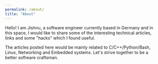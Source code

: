```yaml
---
permalink: /about/
title: "About"
---
```

Hello! I am Jishnu, a software engineer currently based in Germany and in this space, I would like to share some of the interesting technical articles, links and some "hacks" which I found useful.

The articles posted here would be mainly related to C/C++/Python/Bash, Linux, Networking and Embedded systems. Let's strive together to be a better software craftsman.



